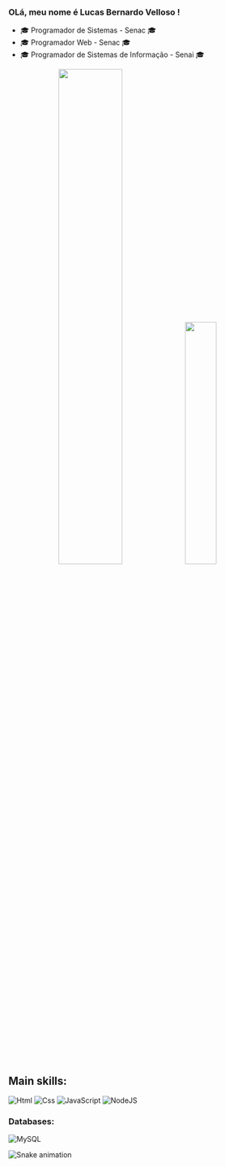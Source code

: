 ### OLá, meu nome é Lucas Bernardo Velloso !

- :mortar_board: Programador de Sistemas - Senac :mortar_board:
- :mortar_board: Programador Web - Senac :mortar_board:
- :mortar_board: Programador de Sistemas de Informação - Senai :mortar_board:

<div align="center">  
    <img width="50%" src="https://github-readme-stats-sigma-five.vercel.app/api?username=LucasBernard0&show_icons=true&count_private=true&hide_border=true&title_color=c792ea&icon_color=00bfbf&text_color=7fdbca&bg_color=011627"/> 
    <img width="35%" src="https://github-readme-stats.vercel.app/api/top-langs?username=LucasBernard0&show_icons=true&locale=en&hide_border=true&layout=compact&title_color=c792ea&icon_color=00bfbf&text_color=7fdbca&bg_color=011627"/>
</div>

## Main skills:

 ![Html](https://img.shields.io/badge/HTML5-E34F26?style=for-the-badge&logo=html5&logoColor=white)
  ![Css](https://img.shields.io/badge/CSS3-1572B6?style=for-the-badge&logo=css3&logoColor=white)
  ![JavaScript](https://img.shields.io/badge/JavaScript-323330?style=for-the-badge&logo=javascript&logoColor=F7DF1E)
  ![NodeJS](https://img.shields.io/badge/node.js-6DA55F?style=for-the-badge&logo=node.js&logoColor=white)

### Databases:
![MySQL](https://img.shields.io/badge/MySQL-00000F?style=for-the-badge&logo=mysql&logoColor=white)&nbsp;

![Snake animation](https://github.com/seu-usuário-aqui/seu-usuário-aqui/blob/output/github-contribution-grid-snake.svg)


